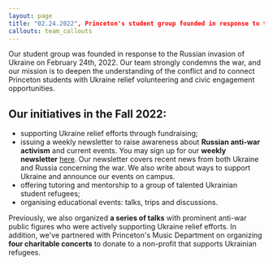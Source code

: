 ```yaml
---
layout: page
title: "02.24.2022", Princeton's student group founded in response to the war in Ukraine
callouts: team_callouts
---
```

  Our student group was founded in response to the Russian invasion of Ukraine on February 24th, 2022. Our team strongly condemns the war, and our mission is to deepen the understanding of the conflict and to connect Princeton students with Ukraine relief volunteering and civic engagement opportunities. 

## Our initiatives in the Fall 2022:

- supporting Ukraine relief efforts through fundraising; 
- issuing a weekly newsletter to raise awareness about **Russian anti-war activism** and current events. You may sign up for our **weekly newsletter** [here](https://forms.gle/kY3LTwPGRWYfmVjC6). Our newsletter covers recent news from both Ukraine and Russia concerning the war. We also write about ways to support Ukraine and announce our events on campus.
- offering tutoring and mentorship to a group of talented Ukrainian student refugees;
- organising educational events: talks, trips and discussions. 


Previously, we also organized **a series of talks** with prominent anti-war public figures who were actively supporting Ukraine relief efforts. In addition, we've partnered with Princeton's Music Department on organizing **four charitable concerts** to donate to a non-profit that supports Ukrainian refugees.
